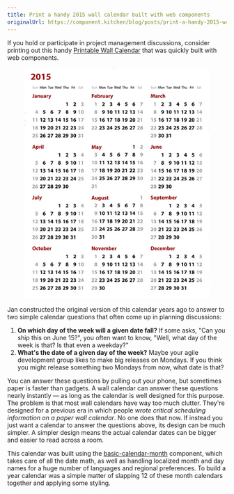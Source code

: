 ```yaml
---
title: Print a handy 2015 wall calendar built with web components
originalUrl: https://component.kitchen/blog/posts/print-a-handy-2015-wall-calendar-built-with-web-components
---
```


<p>
  If you hold or participate in project management discussions, consider
  printing out this handy
  <a href="http://janmiksovsky.github.io/printable-wall-calendar/"
    >Printable Wall Calendar</a
  >
  that was quickly built with web components.
</p>
<figure>
  <a href="http://janmiksovsky.github.io/printable-wall-calendar/">
    <img src="/images/ck/Printable Wall Calendar.jpg" style="max-width: 100%" />
  </a>
</figure>
<p>
  Jan constructed the original version of this calendar years ago to answer to
  two simple calendar questions that often come up in planning discussions:
</p>
<ol>
  <li>
    <strong>On which day of the week will a given date fall?</strong>
    If some asks, "Can you ship this on June 15?", you often want to know,
    "Well, what day of the week is that? Is that even a weekday?"
  </li>
  <li>
    <strong>What's the date of a given day of the week?</strong>
    Maybe your agile development group likes to make big releases on Mondays. If
    you think you might release something two Mondays from now, what date is
    that?
  </li>
</ol>
<p>
  You can answer these questions by pulling out your phone, but sometimes paper
  is faster than gadgets. A wall calendar can answer these questions nearly
  instantly — as long as the calendar is well designed for this purpose. The
  problem is that most wall calendars have way too much clutter. They're
  designed for a previous era in which people
  <em>wrote critical scheduling information on a paper wall calendar</em>. No
  one does that now. If instead you just want a calendar to answer the questions
  above, its design can be much simpler. A simpler design means the actual
  calendar dates can be bigger and easier to read across a room.
</p>
<p>
  This calendar was built using the
  <a
    href="https://component.kitchen/components/basic-web-components/basic-calendar-month"
    >basic-calendar-month</a
  >
  component, which takes care of all the date math, as well as handling
  localized month and day names for a huge number of languages and regional
  preferences. To build a year calendar was a simple matter of slapping 12 of
  these month calendars together and applying some styling.
</p>
